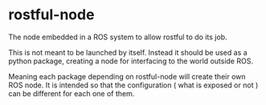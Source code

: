 # rostful-node
The node embedded in a ROS system to allow rostful to do its job.

This is not meant to be launched by itself.
Instead it should be used as a python package, creating a node for interfacing to the world outside ROS.

Meaning each package depending on rostful-node will create their own ROS node.
It is intended so that the configuration ( what is exposed or not ) can be different for each one of them.


